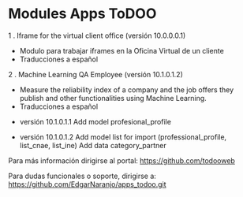 # Modules Apps ToDOO

1 . Iframe for the virtual client office (versión 10.0.0.0.1)

* Modulo para trabajar iframes en la Oficina Virtual de un cliente
* Traducciones a español

2 . Machine Learning QA Employee (versión 10.1.0.1.2)

* Measure the reliability index of a company and the job offers they publish and other functionalities using Machine Learning.
* Traducciones a español

- versión 10.1.0.1.1
 Add model profesional_profile

- versión 10.1.0.1.2
 Add model list for import (professional_profile, list_cnae, list_ine)
 Add data category_partner


Para más información dirigirse al portal: https://github.com/todooweb

Para dudas funcionales o soporte, dirigirse a: https://github.com/EdgarNaranjo/apps_todoo.git
